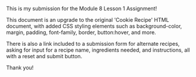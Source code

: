 This is my submission for the Module 8 Lesson 1 Assignment!

This document is an upgrade to the original 'Cookie Recipe' HTML document, with added CSS styling elements such as background-color, margin, padding, font-family, border, button:hover, and more. 

There is also a link included to a submission form for alternate recipes, asking for input for a recipe name, ingredients needed, and instructions, all with a reset and submit button. 

Thank you! 